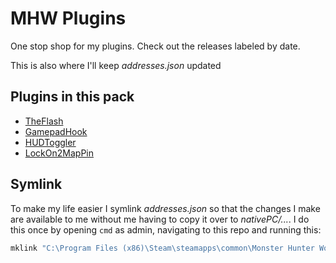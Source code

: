 # MHW Plugins

One stop shop for my plugins. Check out the releases labeled by date.

This is also where I'll keep _addresses.json_ updated

## Plugins in this pack

- [TheFlash](https://github.com/Stuff-Mods/MHW-TheFlash)
- [GamepadHook](https://github.com/Stuff-Mods/MHW-GamepadHook)
- [HUDToggler](https://github.com/Stuff-Mods/MHW-HUDToggler)
- [LockOn2MapPin](https://github.com/Stuff-Mods/MHW-LockOn2MapPin)

## Symlink

To make my life easier I symlink _addresses.json_ so that the changes I make are available to me without me having to copy it over to _nativePC/..._. I do this once by opening `cmd` as admin, navigating to this repo and running this:

```cmd
mklink "C:\Program Files (x86)\Steam\steamapps\common\Monster Hunter World\nativePC\plugins\config\addresses.json" "%cd%\addresses.json"

```
